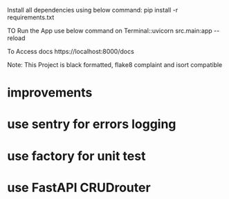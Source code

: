 Install all dependencies using below command:
pip install -r requirements.txt


TO Run the App
use below command on Terminal::uvicorn src.main:app --reload


To Access docs
https://localhost:8000/docs 

Note:
This Project is black formatted, flake8 complaint and isort compatible


# improvements
# use sentry for errors logging
# use factory for unit test
# use FastAPI CRUDrouter

